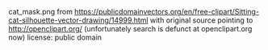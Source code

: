 cat_mask.png
  from https://publicdomainvectors.org/en/free-clipart/Sitting-cat-silhouette-vector-drawing/14999.html
  with original source pointing to http://openclipart.org/ (unfortunately search is defunct at openclipart.org now)
  license: public domain
